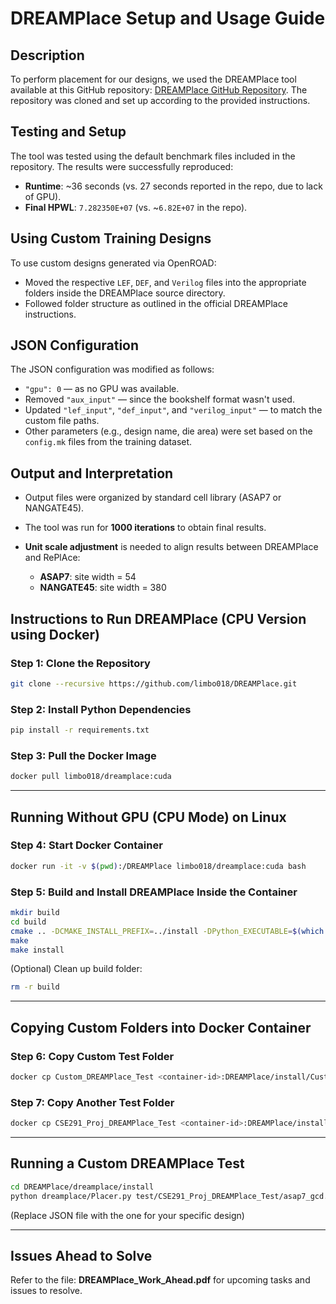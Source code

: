 # DREAMPlace Setup and Usage Guide

## Description

To perform placement for our designs, we used the DREAMPlace tool available at this GitHub repository: [DREAMPlace GitHub Repository](https://github.com/limbo018/DREAMPlace). The repository was cloned and set up according to the provided instructions.

## Testing and Setup

The tool was tested using the default benchmark files included in the repository. The results were successfully reproduced:

- **Runtime**: ~36 seconds (vs. 27 seconds reported in the repo, due to lack of GPU).
- **Final HPWL**: `7.282350E+07` (vs. ~`6.82E+07` in the repo).

## Using Custom Training Designs

To use custom designs generated via OpenROAD:

- Moved the respective `LEF`, `DEF`, and `Verilog` files into the appropriate folders inside the DREAMPlace source directory.
- Followed folder structure as outlined in the official DREAMPlace instructions.

## JSON Configuration

The JSON configuration was modified as follows:

- `"gpu": 0` — as no GPU was available.
- Removed `"aux_input"` — since the bookshelf format wasn't used.
- Updated `"lef_input"`, `"def_input"`, and `"verilog_input"` — to match the custom file paths.
- Other parameters (e.g., design name, die area) were set based on the `config.mk` files from the training dataset.

## Output and Interpretation

- Output files were organized by standard cell library (ASAP7 or NANGATE45).
- The tool was run for **1000 iterations** to obtain final results.
- **Unit scale adjustment** is needed to align results between DREAMPlace and RePlAce:

  - **ASAP7**: site width = 54  
  - **NANGATE45**: site width = 380  

## Instructions to Run DREAMPlace (CPU Version using Docker)

### Step 1: Clone the Repository

```bash
git clone --recursive https://github.com/limbo018/DREAMPlace.git
```

### Step 2: Install Python Dependencies

```bash
pip install -r requirements.txt
```

### Step 3: Pull the Docker Image

```bash
docker pull limbo018/dreamplace:cuda
```

---

## Running Without GPU (CPU Mode) on Linux

### Step 4: Start Docker Container

```bash
docker run -it -v $(pwd):/DREAMPlace limbo018/dreamplace:cuda bash
```

### Step 5: Build and Install DREAMPlace Inside the Container

```bash
mkdir build
cd build
cmake .. -DCMAKE_INSTALL_PREFIX=../install -DPython_EXECUTABLE=$(which python)
make
make install
```

(Optional) Clean up build folder:

```bash
rm -r build
```

---

## Copying Custom Folders into Docker Container

### Step 6: Copy Custom Test Folder

```bash
docker cp Custom_DREAMPlace_Test <container-id>:DREAMPlace/install/Custom_DREAMPlace_Test
```

### Step 7: Copy Another Test Folder

```bash
docker cp CSE291_Proj_DREAMPlace_Test <container-id>:DREAMPlace/install/test/CSE291_Proj_DREAMPlace_Test
```

---

## Running a Custom DREAMPlace Test

```bash
cd DREAMPlace/dreamplace/install
python dreamplace/Placer.py test/CSE291_Proj_DREAMPlace_Test/asap7_gcd.json
```

(Replace JSON file with the one for your specific design)

---

## Issues Ahead to Solve

Refer to the file: **DREAMPlace_Work_Ahead.pdf** for upcoming tasks and issues to resolve.
